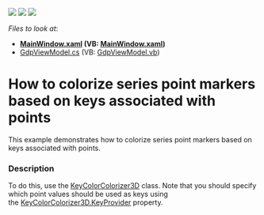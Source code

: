 <!-- default badges list -->
![](https://img.shields.io/endpoint?url=https://codecentral.devexpress.com/api/v1/VersionRange/128568892/22.2.2%2B)
[![](https://img.shields.io/badge/Open_in_DevExpress_Support_Center-FF7200?style=flat-square&logo=DevExpress&logoColor=white)](https://supportcenter.devexpress.com/ticket/details/T466482)
[![](https://img.shields.io/badge/📖_How_to_use_DevExpress_Examples-e9f6fc?style=flat-square)](https://docs.devexpress.com/GeneralInformation/403183)
<!-- default badges end -->
<!-- default file list -->
*Files to look at*:

* **[MainWindow.xaml](./CS/KeyColorColorizer3DExample/MainWindow.xaml) (VB: [MainWindow.xaml](./VB/KeyColorColorizer3DExample/MainWindow.xaml))**
* [GdpViewModel.cs](./CS/KeyColorColorizer3DExample/ViewModel/GdpViewModel.cs) (VB: [GdpViewModel.vb](./VB/KeyColorColorizer3DExample/ViewModel/GdpViewModel.vb))
<!-- default file list end -->
# How to colorize series point markers based on keys associated with points


This example demonstrates how to colorize series point markers based on keys associated with points.


<h3>Description</h3>

<p>To do this, use the&nbsp;<a href="https://documentation.devexpress.com/#WPF/clsDevExpressXpfChartsKeyColorColorizer3Dtopic">KeyColorColorizer3D</a>&nbsp;class. Note that you should specify which point values should be used as keys using the&nbsp;<a href="https://documentation.devexpress.com/#WPF/DevExpressXpfChartsKeyColorColorizer3D_KeyProvidertopic">KeyColorColorizer3D.KeyProvider</a>&nbsp;property.</p>

<br/>


